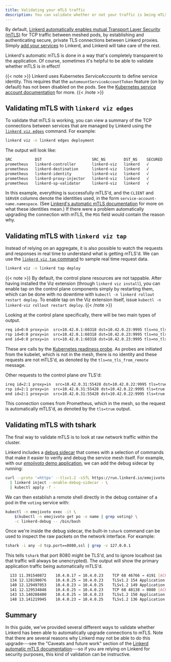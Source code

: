 ```yaml
---
title: Validating your mTLS traffic
description: You can validate whether or not your traffic is being mTLS'd by Linkerd.
---
```


By default, [Linkerd automatically enables mutual Transport Layer Security
(mTLS)](../features/automatic-mtls/) for TCP traffic between meshed pods, by
establishing and authenticating secure, private TLS connections between Linkerd
proxies. Simply [add your services](adding-your-service/) to Linkerd,
and Linkerd will take care of the rest.

Linkerd's automatic mTLS is done in a way that's completely transparent to
the application. Of course, sometimes it's helpful to be able to validate
whether mTLS is in effect!

{{< note >}}
Linkerd uses Kubernetes *ServiceAccounts* to define service identity. This
requires that the `automountServiceAccountToken` feature (on by default) has
not been disabled on the pods. See the [Kubernetes service account
documentation](https://kubernetes.io/docs/tasks/configure-pod-container/configure-service-account/)
for more.
{{< /note >}}

## Validating mTLS with `linkerd viz edges`

To validate that mTLS is working, you can view a summary of the TCP
connections between services that are managed by Linkerd using the [`linkerd
viz edges`](../reference/cli/viz/#edges) command.  For example:

```bash
linkerd viz -n linkerd edges deployment
```

The output will look like:

```bash
SRC          DST                      SRC_NS        DST_NS    SECURED
prometheus   linkerd-controller       linkerd-viz   linkerd   √
prometheus   linkerd-destination      linkerd-viz   linkerd   √
prometheus   linkerd-identity         linkerd-viz   linkerd   √
prometheus   linkerd-proxy-injector   linkerd-viz   linkerd   √
prometheus   linkerd-sp-validator     linkerd-viz   linkerd   √
```

In this example, everything is successfully mTLS'd, and the `CLIENT` and
`SERVER` columns denote the identities used, in the form
`service-account-name.namespace`. (See [Linkerd's automatic mTLS
documentation](../features/automatic-mtls/) for more on what these identities
mean.) If there were a problem automatically upgrading the connection with
mTLS, the `MSG` field would contain the reason why.

## Validating mTLS with `linkerd viz tap`

Instead of relying on an aggregate, it is also possible to watch the requests
and responses in real time to understand what is getting mTLS'd. We can use the
[`linkerd viz tap` command](../reference/cli/viz/#tap) to sample real time
request data.

```bash
linkerd viz -n linkerd tap deploy
```

{{< note >}}
By default, the control plane resources are not tappable. After having
installed the Viz extension (through `linkerd viz install`), you can enable tap
on the control plane components simply by restarting them, which can be done
with no downtime with `kubectl -n linkerd rollout restart deploy`. To enable tap
on the Viz extension itself, issue `kubectl -n linkerd-viz rollout restart
deploy`.
{{< /note >}}

Looking at the control plane specifically, there will be two main types of output.

```bash
req id=0:0 proxy=in  src=10.42.0.1:60318 dst=10.42.0.23:9995 tls=no_tls_from_remote :method=GET :authority=10.42.0.23:9995 :path=/ready
rsp id=0:0 proxy=in  src=10.42.0.1:60318 dst=10.42.0.23:9995 tls=no_tls_from_remote :status=200 latency=267µs
end id=0:0 proxy=in  src=10.42.0.1:60318 dst=10.42.0.23:9995 tls=no_tls_from_remote duration=20µs response-length=3B
```

These are calls by the [Kubernetes readiness
probe](https://kubernetes.io/docs/tasks/configure-pod-container/configure-liveness-readiness-probes/).
As probes are initiated from the kubelet, which is not in the mesh, there is no
identity and these requests are not mTLS'd, as denoted by the
`tls=no_tls_from_remote` message.

Other requests to the control plane *are* TLS'd:

```bash
ireq id=2:1 proxy=in  src=10.42.0.31:55428 dst=10.42.0.22:9995 tls=true :method=GET :authority=10.42.0.22:9995 :path=/metrics
rsp id=2:1 proxy=in  src=10.42.0.31:55428 dst=10.42.0.22:9995 tls=true :status=200 latency=1597µs
end id=2:1 proxy=in  src=10.42.0.31:55428 dst=10.42.0.22:9995 tls=true duration=228µs response-length=2272B
```

This connection comes from Prometheus, which in the mesh, so the request is
automatically mTLS'd, as denoted by the `tls=true` output.

## Validating mTLS with tshark

The final way to validate mTLS is to look at raw network traffic within the
cluster.

Linkerd includes a [debug sidecar](using-the-debug-container/) that
comes with a selection of commands that make it easier to verify and debug the
service mesh itself. For example, with our [*emojivoto* demo
application](../getting-started/), we can add the debug sidecar by running:

```bash
curl --proto '=https' --tlsv1.2 -sSfL https://run.linkerd.io/emojivoto.yml \
  | linkerd inject --enable-debug-sidecar - \
  | kubectl apply -f -
```

We can then establish a remote shell directly in the debug container of a pod in
the `voting` service with:

```bash
kubectl -n emojivoto exec -it \
    $(kubectl -n emojivoto get po -o name | grep voting) \
    -c linkerd-debug -- /bin/bash
```

Once we're inside the debug sidecar, the built-in `tshark` command can be used
to inspect the raw packets on the network interface. For example:

```bash
tshark -i any -d tcp.port==8080,ssl | grep -v 127.0.0.1
```

This tells `tshark` that port 8080 might be TLS'd, and to ignore localhost (as
that traffic will always be unencrypted). The output will show the primary
application traffic being automatically mTLS'd.

```bash
  133 11.391540872    10.4.0.17 → 10.4.0.23    TCP 68 46766 → 4191 [ACK] Seq=557 Ack=3942 Win=1329 Len=0 TSval=3389590636 TSecr=1915605020
  134 12.128190076    10.4.0.25 → 10.4.0.23    TLSv1.2 154 Application Data
  140 12.129497053    10.4.0.23 → 10.4.0.25    TLSv1.2 149 Application Data
  141 12.129534848    10.4.0.25 → 10.4.0.23    TCP 68 48138 → 8080 [ACK] Seq=1089 Ack=985 Win=236 Len=0 TSval=2234109459 TSecr=617799816
  143 13.140288400    10.4.0.25 → 10.4.0.23    TLSv1.2 150 Application Data
  148 13.141219945    10.4.0.23 → 10.4.0.25    TLSv1.2 136 Application Data
```

## Summary

In this guide, we've provided several different ways to validate whether
Linkerd has been able to automatically upgrade connections to mTLS. Note that
there are several reasons why Linkerd may not be able to do this upgrade---see
the "Caveats and future work" section of the [Linkerd automatic mTLS
documentation](../features/automatic-mtls/)---so if you are relying on Linkerd
for security purposes, this kind of validation can be instructive.
